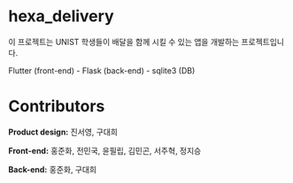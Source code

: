 # hexa_delivery

이 프로젝트는 UNIST 학생들이 배달을 함께 시킬 수 있는 앱을 개발하는 프로젝트입니다.


Flutter (front-end) - Flask (back-end) - sqlite3 (DB)


# Contributors
**Product design:** 진서영, 구대희

**Front-end:** 홍준화, 전민국, 윤필립, 김민곤, 서주혁, 정지승

**Back-end:** 홍준화, 구대희
